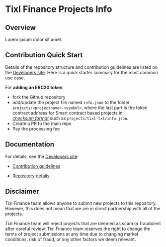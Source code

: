 # Tixl Finance Projects Info

## Overview
Lorem ipsum dolor sit amet.

## Contribution Quick Start

Details of the repository structure and contribution guidelines are listed on the
[Developers site](https://developer.tixl.finance/start).
Here is a quick starter summary for the most common use case.

For **adding an ERC20 token**:
- fork the Github repository
- add/update the project file named `info.json` to the folder `projects/<projectname>-<symbol>`,
where the last part is the token contract address for Smart contract based projects in  
[_checksum format_](https://developer.trustwallet.com/add_new_asset#checksum_format)
such as
`projects/tixl-txl/info.json`.
- Create a PR to the main repo
- Pay the processing fee

## Documentation

For details, see the [Developers site](https://developer.tixl.finance/start):

- [Contribution guidelines](https://developer.tixl.finance/start#contribution-guidelines)

- [Repository details](https://developer.tixl.finance/start#repository-details)

## Disclaimer
Tixl Finance team allows anyone to submit new projects to this repository. However, this does not mean that we are in direct partnership with all of the projects.

Tixl Finance team will reject projects that are deemed as scam or fraudulent after careful review.
Tixl Finance team reserves the right to change the terms of project submissions at any time due to changing market conditions, risk of fraud, or any other factors we deem relevant.
